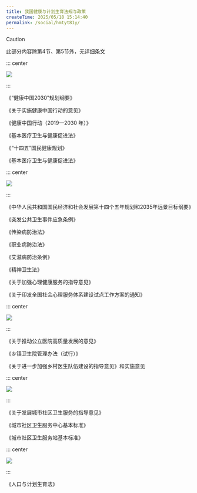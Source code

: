 ```yaml
---
title: 我国健康与计划生育法规与政策
createTime: 2025/05/18 15:14:40
permalink: /social/hmtyt81y/
---
```

> [!caution]
>
> 此部分内容除第4节、第5节外，无详细条文

::: center

![](/number/3-1.png)

:::

《“健康中国2030”规划纲要》

《关于实施健康中国行动的意见》

《健康中国行动（2019—2030 年）》

《基本医疗卫生与健康促进法》

《“十四五”国民健康规划》

《基本医疗卫生与健康促进法》

::: center

![](/number/3-2.png)

:::

《中华人民共和国国民经济和社会发展第十四个五年规划和2035年远景目标纲要》

《突发公共卫生事件应急条例》

《传染病防治法》

《职业病防治法》

《艾滋病防治条例》

《精神卫生法》

《关于加强心理健康服务的指导意见》

《关于印发全国社会心理服务体系建设试点工作方案的通知》

::: center

![](/number/3-3.png)

:::

《关于推动公立医院高质量发展的意见》

《乡镇卫生院管理办法（试行）》

《关于进一步加强乡村医生队伍建设的指导意见》和实施意见

::: center

![](/number/3-4.png)

:::

《关于发展城市社区卫生服务的指导意见》

《城市社区卫生服务中心基本标准》

《城市社区卫生服务站基本标准》

::: center

![](/number/3-5.png)

:::

《人口与计划生育法》
